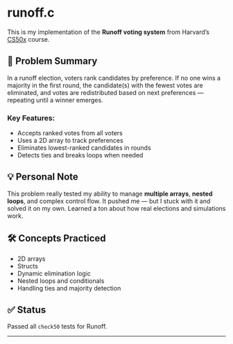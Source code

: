 # runoff.c

This is my implementation of the **Runoff voting system** from Harvard’s [CS50x](https://cs50.harvard.edu/x) course.

## 🔁 Problem Summary

In a runoff election, voters rank candidates by preference. If no one wins a majority in the first round, the candidate(s) with the fewest votes are eliminated, and votes are redistributed based on next preferences — repeating until a winner emerges.

### Key Features:
- Accepts ranked votes from all voters
- Uses a 2D array to track preferences
- Eliminates lowest-ranked candidates in rounds
- Detects ties and breaks loops when needed

## 💡 Personal Note

This problem really tested my ability to manage **multiple arrays**, **nested loops**, and complex control flow. It pushed me — but I stuck with it and solved it on my own. Learned a ton about how real elections and simulations work.

## 🛠 Concepts Practiced

- 2D arrays
- Structs
- Dynamic elimination logic
- Nested loops and conditionals
- Handling ties and majority detection

## ✅ Status

Passed all `check50` tests for Runoff.

---
